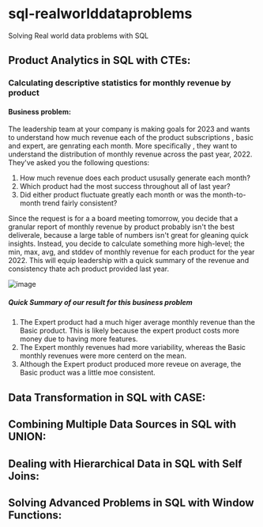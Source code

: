 # sql-realworlddataproblems
Solving Real world data problems with SQL


## Product Analytics in SQL with CTEs:

### Calculating descriptive statistics for monthly revenue by product

#### Business problem:

The leadership team at your company is making goals for 2023 and wants to understand how much revenue each of the product subscriptions , basic and expert, are genrating each month. 
More specifically , they want to understand the distribution of monthly revenue across the past year, 2022.
They've asked you the following questions:
1. How much revenue does each product ususally generate each month?
2. Which product had the most success throughout all of last year?
3. Did either product fluctuate greatly each month or was the month-to-month trend fairly consistent?

Since the request is for a a board meeting tomorrow, you decide that a granular report of monthly revenue by product probably isn't the best deliverale, because a large table of numbers isn't great
for gleaning quick insights. Instead, you decide to calculate something more high-level; the min, max, avg, and stddev of monthly revenue for each product for the year 2022. 
This will equip leadership with a quick summary of the revenue and consistency thate ach product provided last year.

![image](https://github.com/yogi-88/sql-realworlddataproblems/assets/116275181/23be11a2-1626-4907-a042-b10e2f7a8eee)

##### Quick Summary of our result for this business problem 
1. The Expert product had a much higer average monthly revenue than the Basic product. This is likely because the expert product costs more money
    due to having more features.
2. The Expert monthly revenues had more variability, whereas the Basic monthly revenues were more centerd on the mean.
3. Although the Expert product produced more reveue on average, the Basic product was a little moe consistent.

## Data Transformation in SQL with CASE:

## Combining Multiple Data Sources in SQL with UNION:

## Dealing with Hierarchical Data in SQL with Self Joins:

## Solving Advanced Problems in SQL with Window Functions:
